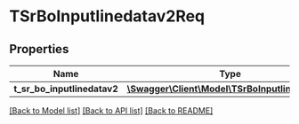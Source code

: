 # TSrBoInputlinedatav2Req

## Properties
Name | Type | Description | Notes
------------ | ------------- | ------------- | -------------
**t_sr_bo_inputlinedatav2** | [**\Swagger\Client\Model\TSrBoInputlinedatav2[]**](TSrBoInputlinedatav2.md) |  | [optional] 

[[Back to Model list]](../README.md#documentation-for-models) [[Back to API list]](../README.md#documentation-for-api-endpoints) [[Back to README]](../README.md)


